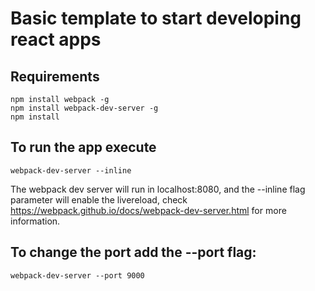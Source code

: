 # Basic template to start developing react apps

Requirements
------------------

```
npm install webpack -g
npm install webpack-dev-server -g
npm install 
```

To run the app execute
--------------------------
```
webpack-dev-server --inline
```

The webpack dev server will run in localhost:8080, and the --inline flag 
parameter will enable the livereload, check https://webpack.github.io/docs/webpack-dev-server.html 
for more information.


To change the port add the --port flag:
----------------------------------------
```
webpack-dev-server --port 9000
```



